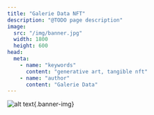 ```yaml
---
title: "Galerie Data NFT"
description: "@TODO page description"
image:
  src: "/img/banner.jpg"
  width: 1800
  height: 600
head:
  meta:
    - name: "keywords"
      content: "generative art, tangible nft"
    - name: "author"
      content: "Galerie Data"
---
```

![alt text](/img/banner.jpg){.banner-img}

